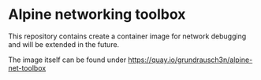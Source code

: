 # Alpine networking toolbox

This repository contains create a container image for network debugging and will be extended in the future.

The image itself can be found under https://quay.io/grundrausch3n/alpine-net-toolbox
